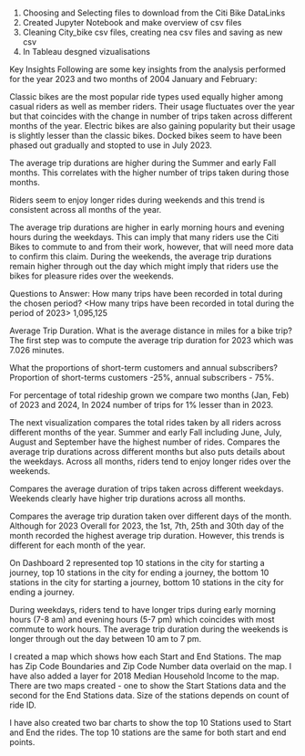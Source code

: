 # 

1. Choosing and Selecting files to download from the Citi Bike DataLinks 
2. Created Jupyter Notebook and make overview of csv files
3. Cleaning City_bike csv files, creating nea csv files and saving as new csv
4. In Tableau desgned  vizualisations

Key Insights
Following are some key insights from the analysis performed for the year 2023 and two months of 2004 January and February:

Classic bikes are the most popular ride types used equally higher among casual riders as well as member riders. Their usage fluctuates over the year but that coincides with the change in number of trips taken across different months of the year. Electric bikes are also gaining popularity but their usage is slightly lesser than the classic bikes. Docked bikes seem to have been phased out gradually and stopted to use in July 2023.

The average trip durations are higher during the Summer and early Fall months. This correlates with the higher number of trips taken during those months. 

Riders seem to enjoy longer rides during weekends and this trend is consistent across all months of the year.

The average trip durations are higher in early morning hours and evening hours during the weekdays. This can imply that many riders use the Citi Bikes to commute to and from their work, however, that will need more data to confirm this claim. During the weekends, the average trip durations remain higher through out the day which might imply that riders use the bikes for pleasure rides over the weekends.

Questions to Answer:
How many trips have been recorded in total during the chosen period?
<How many trips have been recorded in total during the period of 2023>
1,095,125

Average Trip Duration.
What is the average distance in miles for a bike trip?
The first step was to compute the average trip duration for 2023 which was 7.026 minutes.

What the proportions of short-term customers and annual subscribers?
Proportion of short-terms customers -25%, annual subscribers - 75%.

For percentage of total rideship grown we compare two months (Jan, Feb) of 2023 and 2024,
In 2024 number of trips for 1% lesser than in 2023.

The next visualization compares the total rides taken by all riders across different months of the year. Summer and early Fall including June, July, August and September have the highest number of rides.
Compares the average trip durations across different months but also puts details about the weekdays. Across all months, riders tend to enjoy longer rides over the weekends. 

Compares the average duration of trips taken across different weekdays. Weekends clearly have higher trip durations across all months.

 Compares the average trip duration taken over different days of the month. Although for 2023 Overall for 2023, the 1st, 7th, 25th and 30th day of the month recorded the highest average trip duration. However, this trends is different for each month of the year.
 
On Dashboard 2 represented top  10 stations in the city for starting a journey, top 10 stations in the city for ending a journey, the bottom 10 stations in the city for starting a journey, bottom 10 stations in the city for ending a journey.

During weekdays, riders tend to have longer trips during early morning hours (7-8 am) and evening hours (5-7 pm) which coincides with most commute to work hours.
The average trip duration during the weekends is longer through out the day between 10 am to 7 pm.

 I created a  map which shows how each Start and End Stations. The map has Zip Code Boundaries and Zip Code Number data overlaid on the map. I have also added a layer for 2018 Median Household Income to the map. There are two maps created - one to show the Start Stations data and the second for the End Stations data. Size of the stations depends on count of ride ID.

 I have also created two bar charts to show the top 10 Stations used to Start and End the rides. The top 10 stations are the same for both start and end points.
